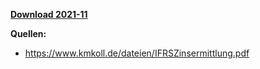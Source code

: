 [**Download 2021-11**](https://downgit.github.io/#/home?url=https://github.com/GeorgGoldbach/Zinsarchiv/tree/master/2021-11)

**Quellen:**
* https://www.kmkoll.de/dateien/IFRSZinsermittlung.pdf
